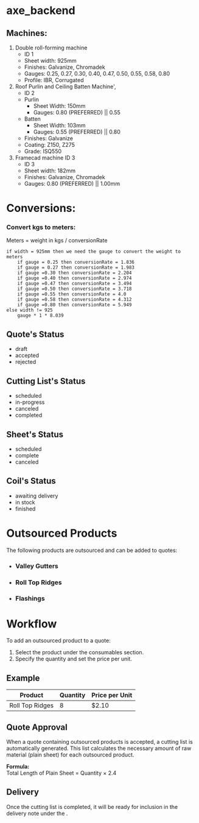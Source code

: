 # axe_backend

## Machines:
1) Double roll-forming machine
   - ID 1
   - Sheet width: 925mm
   - Finishes: Galvanize, Chromadek
   - Gauges: 0.25, 0.27, 0.30, 0.40, 0.47, 0.50, 0.55, 0.58, 0.80
   - Profile: IBR, Corrugated
2) Roof Purlin and Ceiling Batten Machine', 
   - ID 2
   - Purlin  
     - Sheet Width: 150mm
     - Gauges: 0.80 (PREFERRED) || 0.55
   - Batten 
     - Sheet Width: 103mm
     - Gauges: 0.55 (PREFERRED) || 0.80
   - Finishes: Galvanize
   - Coating: Z150, Z275
   - Grade: ISQ550
3) Framecad machine ID 3
   - ID 3
   - Sheet width: 182mm
   - Finishes: Galvanize, Chromadek
   - Gauges: 0.80 (PREFERRED) || 1.00mm

# Conversions:

### Convert kgs to meters:

Meters = weight in kgs / conversionRate

```
if width = 925mm then we need the gauge to convert the weight to meters
    if gauge = 0.25 then conversionRate = 1.836
    if gauge = 0.27 then conversionRate = 1.983
    if gauge =0.30 then conversionRate = 2.204
    if gauge =0.40 then conversionRate = 2.974
    if gauge =0.47 then conversionRate = 3.494
    if gauge =0.50 then conversionRate = 3.718
    if gauge =0.55 then conversionRate = 4.0
    if gauge =0.58 then conversionRate = 4.312
    if gauge =0.80 then conversionRate = 5.949
else width != 925
    gauge * 1 * 8.039
```

## Quote's Status
- draft  
- accepted  
- rejected

## Cutting List's Status
- scheduled
- in-progress 
- canceled 
- completed

## Sheet's Status 
- scheduled 
- complete 
- canceled

## Coil's Status
- awaiting delivery 
- in stock 
- finished

# Outsourced Products

The following products are outsourced and can be added to quotes:

* ### Valley Gutters
* ### Roll Top Ridges
* ### Flashings

# Workflow

To add an outsourced product to a quote:

1. Select the product under the consumables section.
2. Specify the quantity and set the price per unit.

## Example
| Product | Quantity | Price per Unit |
|---------|----------|----------------|
| Roll Top Ridges | 8 | $2.10 |

## Quote Approval

When a quote containing outsourced products is accepted, a cutting list is automatically generated. 
This list calculates the necessary amount of raw material (plain sheet) for each outsourced product.

**Formula:**  
Total Length of Plain Sheet = Quantity × 2.4

## Delivery

Once the cutting list is completed, it will be ready for inclusion in the delivery note under the .